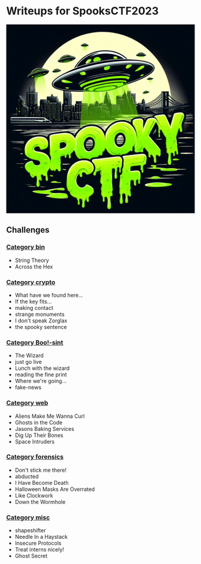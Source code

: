 # Writeups for SpooksCTF2023

[![](spookyctf.jpg)](https://spooky.ctfd.io)

## Challenges

### [Category bin](bin)
* String Theory
* Across the Hex

### [Category crypto](crypto)
* What have we found here...
* If the key fits...
* making contact
* strange monuments
* I don't speak Zorglax
* the spooky sentence

### [Category Boo!-sint](Boosing)
* The Wizard
* just go live
* Lunch with the wizard
* reading the fine print
* Where we're going...
* fake-news

### [Category web](web)
* Aliens Make Me Wanna Curl
* Ghosts in the Code
* Jasons Baking Services
* Dig Up Their Bones
* Space Intruders

### [Category forensics](forensics)
* Don't stick me there!
* abducted
* I Have Become Death
* Halloween Masks Are Overrated
* Like Clockwork
* Down the Wormhole

### [Category misc](misc)
* shapeshifter
* Needle In a Haystack
* Insecure Protocols
* Treat interns nicely!
* Ghost Secret
